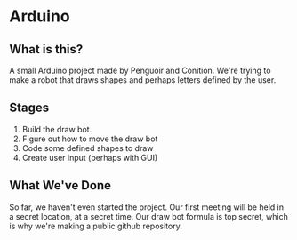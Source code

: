 # Arduino
## What is this?
A small Arduino project made by Penguoir and Conition. We're trying to make a robot that draws shapes and perhaps letters defined by the user.

## Stages
1. Build the draw bot.
2. Figure out how to move the draw bot
3. Code some defined shapes to draw
4. Create user input (perhaps with GUI)

## What We've Done
So far, we haven't even started the project. Our first meeting will be held in a secret location, at a secret time. Our draw bot formula is top secret, which is why we're making a public github repository.
